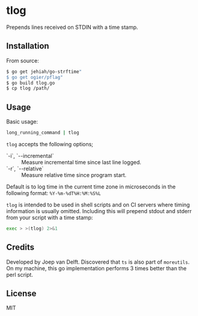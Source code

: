 # tlog

Prepends lines received on STDIN with a time stamp.

## Installation


From source:

```sh
$ go get jehiah/go-strftime"
$ go get ogier/pflag"
$ go build tlog.go
$ cp tlog /path/
```


## Usage

Basic usage:

``` sh
long_running_command | tlog
```

`tlog` accepts the following options;

<dl>
  <dt>`-i`, `--incremental`</dt>
  <dd>Measure incremental time since last line logged.</dd>

  <dt>`-r`, `--relative`</dt>
  <dd>Measure relative time since program start.</dd>
</dl>


Default is to log time in the current time zone in microseconds in the following
format: `%Y-%m-%dT%H:%M:%S%L`

`tlog` is intended to be used in shell scripts and on CI servers where timing
information is usually omitted. Including this will prepend stdout and stderr from
your script with a time stamp:

```sh
exec > >(tlog) 2>&1
```

## Credits

Developed by Joep van Delft. Discovered that `ts` is also part of `moreutils`.
On my machine, this go implementation performs 3 times better than the perl
script.

## License

MIT
